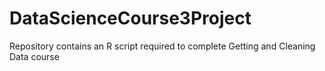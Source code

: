 # DataScienceCourse3Project
Repository contains an R script required to complete Getting and Cleaning Data course
